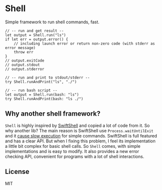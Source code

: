 # Shell

Simple framework to run shell commands, fast.

```
// -- run and get result --
let output = Shell.run("ls")
if let err = output.error() {
    // including launch error or return non-zero code (with stderr as error message)
    throw err 
}
// output.exitCode
// output.stdout
// output.stderror

// -- run and print to stdout/stderr --
try Shell.runAndPrint("ls", "./")

// -- run bash script --
let output = Shell.run(bash: "ls")
try Shell.runAndPrint(bash: "ls ./")
```

## Why another shell framework?

`Shell` is highly inspired by [SwiftShell](https://github.com/kareman/SwiftShell) and copied a lot of code from it. So why another lib? The main reason is SwiftShell use `Process.waitUntilExit` and it [cause slow execution](https://github.com/kareman/SwiftShell/issues/101) for simple commands. SwiftShell is full featured and has a clear API. But when I fixing this problem, I feel its implementation a little bit complex for basic shell calls.  So `Shell` comes, with simple implementations and is easy to modify. It also provides a new error checking API, convenient for programs with a lot of shell interactions.

## License

MIT
